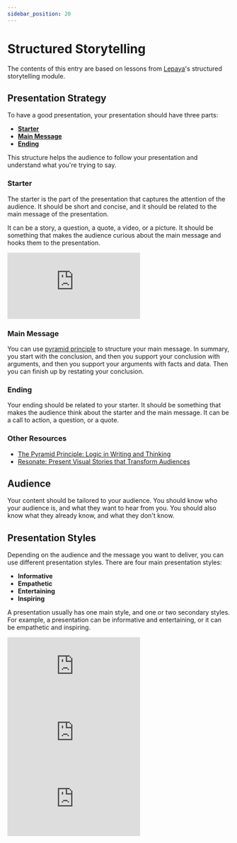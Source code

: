 ```yaml
---
sidebar_position: 20
---
```


# Structured Storytelling

The contents of this entry are based on lessons from [Lepaya](https://lepaya.com/)'s structured storytelling module.

## Presentation Strategy

To have a good presentation, your presentation should have three parts:

- [**Starter**](#starter)
- [**Main Message**](#main-message)
- [**Ending**](#ending)

This structure helps the audience to follow your presentation and understand what you're trying to say.

### Starter

The starter is the part of the presentation that captures the attention of the audience. It should be short and concise, and it should be related to the main message of the presentation.

It can be a story, a question, a quote, a video, or a picture. It should be something that makes the audience curious about the main message and hooks them to the presentation.

<iframe class="youtube-video" src="https://www.youtube.com/embed/U4skUOdwMS4" title="YouTube video player" frameborder="0" allow="accelerometer; autoplay; clipboard-write; encrypted-media; gyroscope; picture-in-picture; web-share" allowfullscreen></iframe>

### Main Message

You can use [<Icon icon="fa-brands fa-medium" size="lg" /> pyramid principle](https://medium.com/lessons-from-mckinsey/the-pyramid-principle-f0885dd3c5c7) to structure your main message. In summary, you start with the conclusion, and then you support your conclusion with arguments, and then you support your arguments with facts and data. Then you can finish up by restating your conclusion.

### Ending

Your ending should be related to your starter. It should be something that makes the audience think about the starter and the main message. It can be a call to action, a question, or a quote.

### Other Resources

- [<Icon icon="fa-brands fa-goodreads" size="lg" /> The Pyramid Principle: Logic in Writing and Thinking](https://www.goodreads.com/en/book/show/62214145)
- [<Icon icon="fa-brands fa-goodreads" size="lg" /> Resonate: Present Visual Stories that Transform Audiences](https://www.goodreads.com/en/book/show/7970507)

## Audience

Your content should be tailored to your audience. You should know who your audience is, and what they want to hear from you. You should also know what they already know, and what they don't know.

## Presentation Styles

Depending on the audience and the message you want to deliver, you can use different presentation styles. There are four main presentation styles:

- **Informative**
- **Empathetic**
- **Entertaining**
- **Inspiring**

A presentation usually has one main style, and one or two secondary styles. For example, a presentation can be informative and entertaining, or it can be empathetic and inspiring.

<iframe class="youtube-video" src="https://www.youtube.com/embed/tkJqyP0ZKAw" title="YouTube video player" frameborder="0" allow="accelerometer; autoplay; clipboard-write; encrypted-media; gyroscope; picture-in-picture; web-share" allowfullscreen></iframe>

<iframe class="youtube-video" src="https://www.youtube.com/embed/0SUTInEaQ3Q" title="YouTube video player" frameborder="0" allow="accelerometer; autoplay; clipboard-write; encrypted-media; gyroscope; picture-in-picture; web-share" allowfullscreen></iframe>

<iframe class="youtube-video" src="https://www.youtube.com/embed/8S0FDjFBj8o" title="YouTube video player" frameborder="0" allow="accelerometer; autoplay; clipboard-write; encrypted-media; gyroscope; picture-in-picture; web-share" allowfullscreen></iframe>
